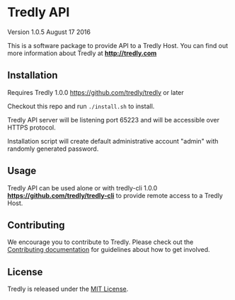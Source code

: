 # Tredly API

Version 1.0.5
August 17 2016

This is a software package to provide API to a Tredly Host. You can find out more information about Tredly at **<http://tredly.com>**

## Installation

Requires Tredly 1.0.0 <https://github.com/tredly/tredly> or later

Checkout this repo and run `./install.sh` to install.

Tredly API server will be listening port 65223 and will be accessible over HTTPS protocol.

Installation script will create default administrative account "admin" with randomly generated password.

## Usage

Tredly API can be used alone or with tredly-cli 1.0.0 **<https://github.com/tredly/tredly-cli>** to provide remote access to a Tredly Host.

## Contributing

We encourage you to contribute to Tredly. Please check out the [Contributing documentation](https://github.com/tredly/tredly-api/blob/master/CONTRIBUTING.md) for guidelines about how to get involved.

## License

Tredly is released under the [MIT License](http://www.opensource.org/licenses/MIT).
